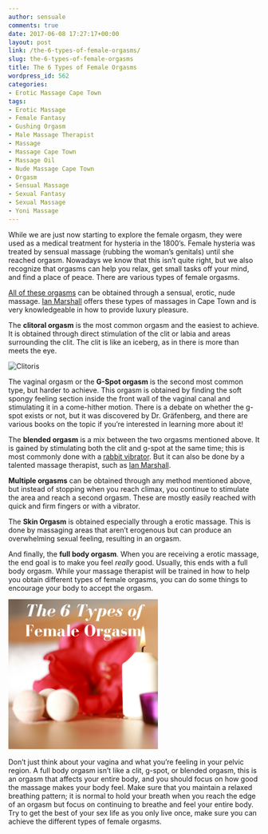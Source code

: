 ```yaml
---
author: sensuale
comments: true
date: 2017-06-08 17:27:17+00:00
layout: post
link: /the-6-types-of-female-orgasms/
slug: the-6-types-of-female-orgasms
title: The 6 Types of Female Orgasms
wordpress_id: 562
categories:
- Erotic Massage Cape Town
tags:
- Erotic Massage
- Female Fantasy
- Gushing Orgasm
- Male Massage Therapist
- Massage
- Massage Cape Town
- Massage Oil
- Nude Massage Cape Town
- Orgasm
- Sensual Massage
- Sexual Fantasy
- Sexual Massage
- Yoni Massage
---
```


While we are just now starting to explore the female orgasm, they were used as a medical treatment for hysteria in the 1800’s. Female hysteria was treated by sensual massage (rubbing the woman’s genitals) until she reached orgasm. Nowadays we know that this isn’t quite right, but we also recognize that orgasms can help you relax, get small tasks off your mind, and find a place of peace. There are various types of female orgasms.

[All of these orgasms](/stop-faking-an-orgasm/) can be obtained through a sensual, erotic, nude massage. [Ian Marshall](/exclusive-interview-with-ian-marshall/) offers these types of massages in Cape Town and is very knowledgeable in how to provide luxury pleasure.

The **clitoral orgasm** is the most common orgasm and the easiest to achieve. It is obtained through direct stimulation of the clit or labia and areas surrounding the clit. The clit is like an iceberg, as in there is more than meets the eye.

![Clitoris](https://upload.wikimedia.org/wikipedia/commons/a/a5/Clitoris_inner_anatomy.png)

The vaginal orgasm or the **G-Spot orgasm** is the second most common type, but harder to achieve. This orgasm is obtained by finding the soft spongy feeling section inside the front wall of the vaginal canal and stimulating it in a come-hither motion. There is a debate on whether the g-spot exists or not, but it was discovered by Dr. Gräfenberg, and there are various books on the topic if you’re interested in learning more about it!

The **blended orgasm** is a mix between the two orgasms mentioned above. It is gained by stimulating both the clit and g-spot at the same time; this is most commonly done with a [rabbit vibrator](https://images-na.ssl-images-amazon.com/images/G/01/aplusautomation/vendorimages/2e09ab8a-ef2e-4647-b975-33b3ca8321cf.png._CB273607491__SR970,300_.png). But it can also be done by a talented massage therapist, such as [Ian Marshall](/exclusive-interview-with-ian-marshall/).

**Multiple orgasms** can be obtained through any method mentioned above, but instead of stopping when you reach climax, you continue to stimulate the area and reach a second orgasm. These are mostly easily reached with quick and firm fingers or with a vibrator.

The **Skin Orgasm** is obtained especially through a erotic massage. This is done by massaging areas that aren’t erogenous but can produce an overwhelming sexual feeling, resulting in an orgasm.

And finally, the **full body orgasm**. When you are receiving a erotic massage, the end goal is to make you feel _really_ good. Usually, this ends with a full body orgasm. While your massage therapist will be trained in how to help you obtain different types of female orgasms, you can do some things to encourage your body to accept the orgasm.

![The 6 Types of Female Orgasms](/images/posts/6-Types-of-Female-Orgasms.png)

Don’t just think about your vagina and what you’re feeling in your pelvic region. A full body orgasm isn’t like a clit, g-spot, or blended orgasm, this is an orgasm that affects your entire body, and you should focus on how good the massage makes your body feel. Make sure that you maintain a relaxed breathing pattern; it is normal to hold your breath when you reach the edge of an orgasm but focus on continuing to breathe and feel your entire body. Try to get the best of your sex life as you only live once, make sure you can achieve the different types of female orgasms.
